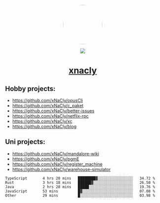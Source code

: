 <p align="center">
  <img style="border-radius: 100px" width="128" height="128" src="https://avatars.githubusercontent.com/u/47723417?v=4"/>
</p>
<p align="center">
  <img src="https://komarev.com/ghpvc/?username=xnacly&&style=flat-square"/>
</p>

<h1 align="center"><a href="https://xnacly.me"> xnacly</a> </h1>

## Hobby projects:
- https://github.com/xNaCly/opusCli
- https://github.com/xNaCly/c_paket
- https://github.com/xNaCly/better-issues
- https://github.com/xNaCly/netflix-rpc
- https://github.com/xNaCly/xc
- https://github.com/xNaCly/blog

## Uni projects:
- https://github.com/xNaCly/mandalore-wiki
- https://github.com/xNaCly/pgmE
- https://github.com/xNaCly/register_machine
- https://github.com/xNaCly/warehouse-simulator


<!--START_SECTION:waka-->

```text
TypeScript       4 hrs 20 mins   ████████▓░░░░░░░░░░░░░░░░   34.72 %
Rust             3 hrs 18 mins   ██████▓░░░░░░░░░░░░░░░░░░   26.50 %
Java             2 hrs 28 mins   █████░░░░░░░░░░░░░░░░░░░░   19.76 %
JavaScript       53 mins         █▓░░░░░░░░░░░░░░░░░░░░░░░   07.08 %
Other            29 mins         █░░░░░░░░░░░░░░░░░░░░░░░░   03.98 %
```

<!--END_SECTION:waka-->
